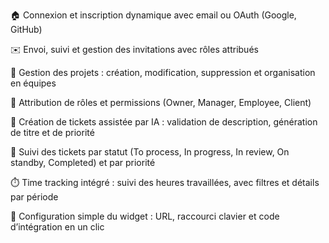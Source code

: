 🏠 Connexion et inscription dynamique avec email ou OAuth (Google, GitHub)

✉️ Envoi, suivi et gestion des invitations avec rôles attribués

📂 Gestion des projets : création, modification, suppression et organisation en équipes

👥 Attribution de rôles et permissions (Owner, Manager, Employee, Client)

📝 Création de tickets assistée par IA : validation de description, génération de titre et de priorité

🔀 Suivi des tickets par statut (To process, In progress, In review, On standby, Completed) et par priorité

⏱️ Time tracking intégré : suivi des heures travaillées, avec filtres et détails par période

🔧 Configuration simple du widget : URL, raccourci clavier et code d’intégration en un clic
